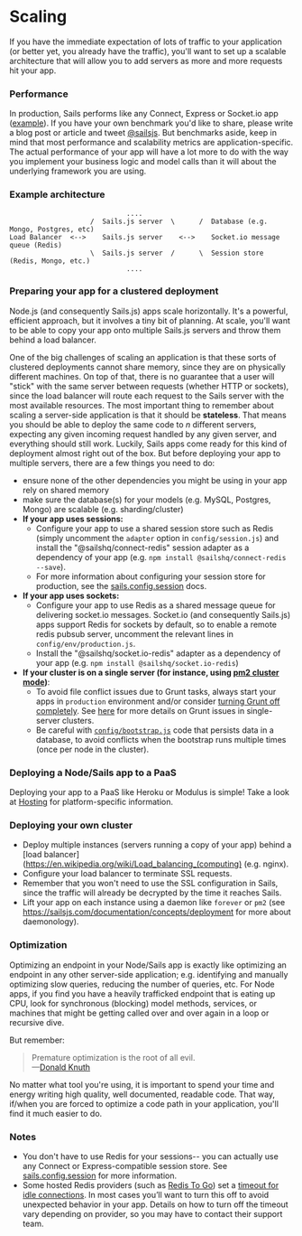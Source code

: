# Scaling

If you have the immediate expectation of lots of traffic to your application (or better yet, you already have the traffic),
you'll want to set up a scalable architecture that will allow you to add servers as more and more requests hit your app.

### Performance

In production, Sails performs like any Connect, Express or Socket.io app ([example](http://serdardogruyol.com/?p=111)).  If you have your own benchmark you'd like to share, please write a blog post or article and tweet [@sailsjs](http://twitter.com/sailsjs).  But benchmarks aside, keep in mind that most performance and scalability metrics are application-specific.  The actual performance of your app will have a lot more to do with the way you implement your business logic and model calls than it will about the underlying framework you are using.



### Example architecture

```
                             ....
                    /  Sails.js server  \      /  Database (e.g. Mongo, Postgres, etc)
Load Balancer  <-->    Sails.js server    <-->    Socket.io message queue (Redis)
                    \  Sails.js server  /      \  Session store (Redis, Mongo, etc.)
                             ....
```


### Preparing your app for a clustered deployment

Node.js (and consequently Sails.js) apps scale horizontally. It's a powerful, efficient approach, but it involves a tiny bit of planning. At scale, you'll want to be able to copy your app onto multiple Sails.js servers and throw them behind a load balancer.

One of the big challenges of scaling an application is that these sorts of clustered deployments cannot share memory, since they are on physically different machines. On top of that, there is no guarantee that a user will "stick" with the same server between requests (whether HTTP or sockets), since the load balancer will route each request to the Sails server with the most available resources. The most important thing to remember about scaling a server-side application is that it should be **stateless**.  That means you should be able to deploy the same code to _n_ different servers, expecting any given incoming request handled by any given server, and everything should still work.  Luckily, Sails apps come ready for this kind of deployment almost right out of the box.  But before deploying your app to multiple servers, there are a few things you need to do:

+ ensure none of the other dependencies you might be using in your app rely on shared memory
+ make sure the database(s) for your models (e.g. MySQL, Postgres, Mongo) are scalable (e.g. sharding/cluster)
+ **If your app uses sessions:**
  + Configure your app to use a shared session store such as Redis (simply uncomment the `adapter` option in `config/session.js`) and install the "@sailshq/connect-redis" session adapter as a dependency of your app (e.g. `npm install @sailshq/connect-redis --save`). 
  + For more information about configuring your session store for production, see the [sails.config.session](https://sailsjs.com/documentation/reference/configuration/sails-config-session#?production-config) docs.
+ **If your app uses sockets:**
  + Configure your app to use Redis as a shared message queue for delivering socket.io messages. Socket.io (and consequently Sails.js) apps support Redis for sockets by default, so to enable a remote redis pubsub server, uncomment the relevant lines in `config/env/production.js`.
  + Install the "@sailshq/socket.io-redis" adapter as a dependency of your app (e.g. `npm install @sailshq/socket.io-redis`)
+ **If your cluster is on a single server (for instance, using [pm2 cluster mode](http://pm2.keymetrics.io/docs/usage/cluster-mode/))**:
  + To avoid file conflict issues due to Grunt tasks, always start your apps in `production` environment and/or consider [turning Grunt off completely](https://sailsjs.com/documentation/concepts/assets/disabling-grunt).  See [here](https://github.com/balderdashy/sails/issues/3577#issuecomment-184786535) for more details on Grunt issues in single-server clusters.
  + Be careful with [`config/bootstrap.js`](https://sailsjs.com/documentation/reference/configuration/sails-config-bootstrap) code that persists data in a database, to avoid conflicts when the bootstrap runs multiple times (once per node in the cluster).


### Deploying a Node/Sails app to a PaaS

Deploying your app to a PaaS like Heroku or Modulus is simple! Take a look at [Hosting](https://sailsjs.com/documentation/concepts/deployment/Hosting) for platform-specific information.


### Deploying your own cluster

+ Deploy multiple instances (servers running a copy of your app) behind a [load balancer](https://en.wikipedia.org/wiki/Load_balancing_(computing) (e.g. nginx).
+ Configure your load balancer to terminate SSL requests.
+ Remember that you won't need to use the SSL configuration in Sails, since the traffic will already be decrypted by the time it reaches Sails.
+ Lift your app on each instance using a daemon like `forever` or `pm2` (see https://sailsjs.com/documentation/concepts/deployment for more about daemonology).


### Optimization

Optimizing an endpoint in your Node/Sails app is exactly like optimizing an endpoint in any other server-side application; e.g. identifying and manually optimizing slow queries, reducing the number of queries, etc.  For Node apps, if you find you have a heavily trafficked endpoint that is eating up CPU, look for synchronous (blocking) model methods, services, or machines that might be getting called over and over again in a loop or recursive dive.

But remember:

> Premature optimization is the root of all evil.  
> &mdash;[Donald Knuth](http://c2.com/cgi/wiki?PrematureOptimization)

No matter what tool you're using, it is important to spend your time and energy writing high quality, well documented, readable code.  That way, if/when you are forced to optimize a code path in your application, you'll find it much easier to do.



### Notes

+ You don't have to use Redis for your sessions-- you can actually use any Connect or Express-compatible session store.  See [sails.config.session](sailsjs.com/documentation/reference/configuration/sails-config-session) for more information.
+ Some hosted Redis providers (such as <a href="https://elements.heroku.com/addons/redistogo" target="_blank">Redis To Go</a>) set a <a href="https://redis.io/topics/clients#client-timeouts" target="_blank">timeout for idle connections</a>.  In most cases you&rsquo;ll want to turn this off to avoid unexpected behavior in your app.  Details on how to turn off the timeout vary depending on provider, so you may have to contact their support team.

<docmeta name="displayName" value="Scaling">
